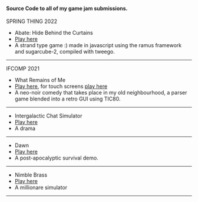 #### Source Code to all of my game jam submissions. <br/>


SPRING THING 2022
- Abate: Hide Behind the Curtains
- [Play here](https://r01nx.github.io/Game-Jam-Submissions/abate)
- A strand type game :) made in javascript using the ramus framework and sugarcube-2, compiled with tweego.

<hr>

IFCOMP 2021
- What Remains of Me
- [Play here](https://ifcomp.org/play/2558/play_online), for touch screens [play here](https://r01nx.github.io/Game-Jam-Submissions/wrom/wrom-touch)
- A neo-noir comedy that takes place in my old neighbourhood, a parser game blended into a retro GUI using TIC80.

<hr>

- Intergalactic Chat Simulator
- [Play here](https://r01nx.github.io/Game-Jam-Submissions/Intergalactic-Chat-Simulator.html)
- A drama

<hr>

- Dawn
- [Play here](https://r01nx.github.io/Game-Jam-Submissions/Dawn.html)
- A post-apocalyptic survival demo.

<hr>

- Nimble Brass
- [Play here](https://r01nx.github.io/Game-Jam-Submissions/Nimble-Brass.html)
- A millionare simulator

<hr>
